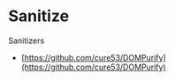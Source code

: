 # Sanitize

Sanitizers
* [https://github.com/cure53/DOMPurify](https://github.com/cure53/DOMPurify)
